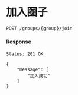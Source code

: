 # 加入圈子

```
POST /groups/{group}/join
```


#### Response

```
Status: 201 OK
```
```json5
{
    "message": [
        "加入成功"
    ]
}
```
